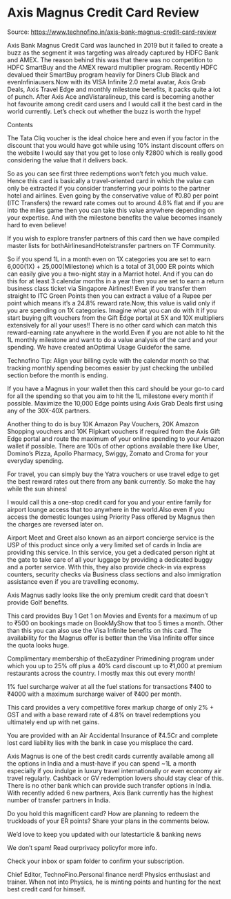 # Axis Magnus Credit Card Review

Source: https://www.technofino.in/axis-bank-magnus-credit-card-review

Axis Bank Magnus Credit Card was launched in 2019 but it failed to create a buzz as the segment it was targeting was already captured by HDFC Bank and AMEX. The reason behind this was that there was no competition to HDFC SmartBuy and the AMEX reward multiplier program. Recently HDFC devalued their SmartBuy program heavily for Diners Club Black and evenInfiniausers.Now with its VISA Infinite 2.0 metal avatar, Axis Grab Deals, Axis Travel Edge and monthly milestone benefits, it packs quite a lot of punch. After Axis Ace andVistaralineup, this card is becoming another hot favourite among credit card users and I would call it the best card in the world currently. Let’s check out whether the buzz is worth the hype!

Contents

The Tata Cliq voucher is the ideal choice here and even if you factor in the discount that you would have got while using 10% instant discount offers on the website I would say that you get to lose only ₹2800 which is really good considering the value that it delivers back.

So as you can see first three redemptions won’t fetch you much value. Hence this card is basically a travel-oriented card in which the value can only be extracted if you consider transferring your points to the partner hotel and airlines. Even going by the conservative value of ₹0.80 per point (ITC Transfers) the reward rate comes out to around 4.8% flat and if you are into the miles game then you can take this value anywhere depending on your expertise. And with the milestone benefits the value becomes insanely hard to even believe!

If you wish to explore transfer partners of this card then we have compiled master lists for bothAirlinesandHotelstransfer partners on TF Community.

So if you spend 1L in a month even on 1X categories you are set to earn 6,000(1X) + 25,000(Milestone) which is a total of 31,000 ER points which can easily give you a two-night stay in a Marriot hotel. And if you can do this for at least 3 calendar months in a year then you are set to earn a return business class ticket via Singapore Airlines!! Even if you transfer them straight to ITC Green Points then you can extract a value of a Rupee per point which means it’s a 24.8% reward rate.Now, this value is valid only if you are spending on 1X categories. Imagine what you can do with it if you start buying gift vouchers from the Gift Edge portal at 5X and 10X multipliers extensively for all your uses!! There is no other card which can match this reward-earning rate anywhere in the world.Even if you are not able to hit the 1L monthly milestone and want to do a value analysis of the card and your spending. We have created anOptimal Usage Guidefor the same.

Technofino Tip: Align your billing cycle with the calendar month so that tracking monthly spending becomes easier by just checking the unbilled section before the month is ending.

If you have a Magnus in your wallet then this card should be your go-to card for all the spending so that you aim to hit the 1L milestone every month if possible. Maximize the 10,000 Edge points using Axis Grab Deals first using any of the 30X-40X partners.

Another thing to do is buy 10K Amazon Pay Vouchers, 20K Amazon Shopping vouchers and 10K Flipkart vouchers if required from the Axis Gift Edge portal and route the maximum of your online spending to your Amazon wallet if possible. There are 100s of other options available there like Uber, Domino’s Pizza, Apollo Pharmacy, Swiggy, Zomato and Croma for your everyday spending.

For travel, you can simply buy the Yatra vouchers or use travel edge to get the best reward rates out there from any bank currently. So make the hay while the sun shines!

I would call this a one-stop credit card for you and your entire family for airport lounge access that too anywhere in the world.Also even if you access the domestic lounges using Priority Pass offered by Magnus then the charges are reversed later on.

Airport Meet and Greet also known as an airport concierge service is the USP of this product since only a very limited set of cards in India are providing this service. In this service, you get a dedicated person right at the gate to take care of all your luggage by providing a dedicated buggy and a porter service. With this, they also provide check-in via express counters, security checks via Business class sections and also immigration assistance even if you are travelling economy.

Axis Magnus sadly looks like the only premium credit card that doesn’t provide Golf benefits.

This card provides Buy 1 Get 1 on Movies and Events for a maximum of up to ₹500 on bookings made on BookMyShow that too 5 times a month. Other than this you can also use the Visa Infinite benefits on this card. The availability for the Magnus offer is better than the Visa Infinite offer since the quota looks huge.

Complimentary membership of theEazydiner Primedining program under which you up to 25% off plus a 40% card discount up to ₹1,000 at premium restaurants across the country. I mostly max this out every month!

1% fuel surcharge waiver at all the fuel stations for transactions ₹400 to ₹4000 with a maximum surcharge waiver of ₹400 per month.

This card provides a very competitive forex markup charge of only 2% + GST and with a base reward rate of 4.8% on travel redemptions you ultimately end up with net gains.

You are provided with an Air Accidental Insurance of ₹4.5Cr and complete lost card liability lies with the bank in case you misplace the card.

Axis Magnus is one of the best credit cards currently available among all the options in India and a must-have if you can spend ~1L a month especially if you indulge in luxury travel internationally or even economy air travel regularly. Cashback or GV redemption lovers should stay clear of this. There is no other bank which can provide such transfer options in India. With recently added 6 new partners, Axis Bank currently has the highest number of transfer partners in India.

Do you hold this magnificent card? How are planning to redeem the truckloads of your ER points? Share your plans in the comments below.

We’d love to keep you updated with our latestarticle & banking news

We don’t spam! Read ourprivacy policyfor more info.

Check your inbox or spam folder to confirm your subscription.

Chief Editor, TechnoFino.Personal finance nerd! Physics enthusiast and trainer. When not into Physics, he is minting points and hunting for the next best credit card for himself.